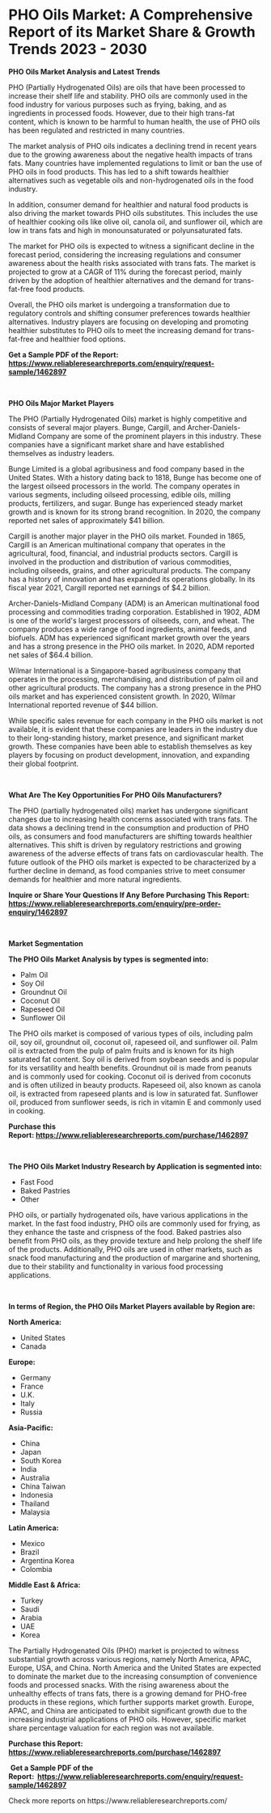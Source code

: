 <p><h1>PHO Oils Market: A Comprehensive Report of its Market Share & Growth Trends 2023 - 2030</h1></p><p><strong>PHO Oils Market Analysis and Latest Trends</strong></p>
<p><p>PHO (Partially Hydrogenated Oils) are oils that have been processed to increase their shelf life and stability. PHO oils are commonly used in the food industry for various purposes such as frying, baking, and as ingredients in processed foods. However, due to their high trans-fat content, which is known to be harmful to human health, the use of PHO oils has been regulated and restricted in many countries.</p><p>The market analysis of PHO oils indicates a declining trend in recent years due to the growing awareness about the negative health impacts of trans fats. Many countries have implemented regulations to limit or ban the use of PHO oils in food products. This has led to a shift towards healthier alternatives such as vegetable oils and non-hydrogenated oils in the food industry.</p><p>In addition, consumer demand for healthier and natural food products is also driving the market towards PHO oils substitutes. This includes the use of healthier cooking oils like olive oil, canola oil, and sunflower oil, which are low in trans fats and high in monounsaturated or polyunsaturated fats.</p><p>The market for PHO oils is expected to witness a significant decline in the forecast period, considering the increasing regulations and consumer awareness about the health risks associated with trans fats. The market is projected to grow at a CAGR of 11% during the forecast period, mainly driven by the adoption of healthier alternatives and the demand for trans-fat-free food products.</p><p>Overall, the PHO oils market is undergoing a transformation due to regulatory controls and shifting consumer preferences towards healthier alternatives. Industry players are focusing on developing and promoting healthier substitutes to PHO oils to meet the increasing demand for trans-fat-free and healthier food options.</p></p>
<p><strong>Get a Sample PDF of the Report:&nbsp; <a href="https://www.reliableresearchreports.com/enquiry/request-sample/1462897">https://www.reliableresearchreports.com/enquiry/request-sample/1462897</a></strong></p>
<p>&nbsp;</p>
<p><strong>PHO Oils Major Market Players</strong></p>
<p><p>The PHO (Partially Hydrogenated Oils) market is highly competitive and consists of several major players. Bunge, Cargill, and Archer-Daniels-Midland Company are some of the prominent players in this industry. These companies have a significant market share and have established themselves as industry leaders. </p><p>Bunge Limited is a global agribusiness and food company based in the United States. With a history dating back to 1818, Bunge has become one of the largest oilseed processors in the world. The company operates in various segments, including oilseed processing, edible oils, milling products, fertilizers, and sugar. Bunge has experienced steady market growth and is known for its strong brand recognition. In 2020, the company reported net sales of approximately $41 billion.</p><p>Cargill is another major player in the PHO oils market. Founded in 1865, Cargill is an American multinational company that operates in the agricultural, food, financial, and industrial products sectors. Cargill is involved in the production and distribution of various commodities, including oilseeds, grains, and other agricultural products. The company has a history of innovation and has expanded its operations globally. In its fiscal year 2021, Cargill reported net earnings of $4.2 billion.</p><p>Archer-Daniels-Midland Company (ADM) is an American multinational food processing and commodities trading corporation. Established in 1902, ADM is one of the world's largest processors of oilseeds, corn, and wheat. The company produces a wide range of food ingredients, animal feeds, and biofuels. ADM has experienced significant market growth over the years and has a strong presence in the PHO oils market. In 2020, ADM reported net sales of $64.4 billion.</p><p>Wilmar International is a Singapore-based agribusiness company that operates in the processing, merchandising, and distribution of palm oil and other agricultural products. The company has a strong presence in the PHO oils market and has experienced consistent growth. In 2020, Wilmar International reported revenue of $44 billion.</p><p>While specific sales revenue for each company in the PHO oils market is not available, it is evident that these companies are leaders in the industry due to their long-standing history, market presence, and significant market growth. These companies have been able to establish themselves as key players by focusing on product development, innovation, and expanding their global footprint.</p></p>
<p>&nbsp;</p>
<p><strong>What Are The Key Opportunities For PHO Oils Manufacturers?</strong></p>
<p><p>The PHO (partially hydrogenated oils) market has undergone significant changes due to increasing health concerns associated with trans fats. The data shows a declining trend in the consumption and production of PHO oils, as consumers and food manufacturers are shifting towards healthier alternatives. This shift is driven by regulatory restrictions and growing awareness of the adverse effects of trans fats on cardiovascular health. The future outlook of the PHO oils market is expected to be characterized by a further decline in demand, as food companies strive to meet consumer demands for healthier and more natural ingredients.</p></p>
<p><strong>Inquire or Share Your Questions If Any Before Purchasing This Report: <a href="https://www.reliableresearchreports.com/enquiry/pre-order-enquiry/1462897">https://www.reliableresearchreports.com/enquiry/pre-order-enquiry/1462897</a></strong></p>
<p>&nbsp;</p>
<p><strong>Market Segmentation</strong></p>
<p><strong>The PHO Oils Market Analysis by types is segmented into:</strong></p>
<p><ul><li>Palm Oil</li><li>Soy Oil</li><li>Groundnut Oil</li><li>Coconut Oil</li><li>Rapeseed Oil</li><li>Sunflower Oil</li></ul></p>
<p><p>The PHO oils market is composed of various types of oils, including palm oil, soy oil, groundnut oil, coconut oil, rapeseed oil, and sunflower oil. Palm oil is extracted from the pulp of palm fruits and is known for its high saturated fat content. Soy oil is derived from soybean seeds and is popular for its versatility and health benefits. Groundnut oil is made from peanuts and is commonly used for cooking. Coconut oil is derived from coconuts and is often utilized in beauty products. Rapeseed oil, also known as canola oil, is extracted from rapeseed plants and is low in saturated fat. Sunflower oil, produced from sunflower seeds, is rich in vitamin E and commonly used in cooking.</p></p>
<p><strong>Purchase this Report:&nbsp;<a href="https://www.reliableresearchreports.com/purchase/1462897">https://www.reliableresearchreports.com/purchase/1462897</a></strong></p>
<p>&nbsp;</p>
<p><strong>The PHO Oils Market Industry Research by Application is segmented into:</strong></p>
<p><ul><li>Fast Food</li><li>Baked Pastries</li><li>Other</li></ul></p>
<p><p>PHO oils, or partially hydrogenated oils, have various applications in the market. In the fast food industry, PHO oils are commonly used for frying, as they enhance the taste and crispness of the food. Baked pastries also benefit from PHO oils, as they provide texture and help prolong the shelf life of the products. Additionally, PHO oils are used in other markets, such as snack food manufacturing and the production of margarine and shortening, due to their stability and functionality in various food processing applications.</p></p>
<p>&nbsp;</p>
<p><strong>In terms of Region, the PHO Oils Market Players available by Region are:</strong></p>
<p>
    <p> <strong> North America: </strong>
        <ul>
            <li>United States</li>
            <li>Canada</li>
        </ul>
        </p> 
    <p> <strong> Europe: </strong>
        <ul>
            <li>Germany</li>
            <li>France</li>
            <li>U.K.</li>
            <li>Italy</li>
            <li>Russia</li>
        </ul>
        </p> 
    <p> <strong> Asia-Pacific: </strong>
        <ul>
            <li>China</li>
            <li>Japan</li>
            <li>South Korea</li>
            <li>India</li>
            <li>Australia</li>
            <li>China Taiwan</li>
            <li>Indonesia</li>
            <li>Thailand</li>
            <li>Malaysia</li>
        </ul>
        </p> 
    <p> <strong> Latin America: </strong>
        <ul>
            <li>Mexico</li>
            <li>Brazil</li>
            <li>Argentina Korea</li>
            <li>Colombia</li>
        </ul>
        </p> 
    <p> <strong> Middle East & Africa: </strong>
        <ul>
            <li>Turkey</li>
            <li>Saudi</li>
            <li>Arabia</li>
            <li>UAE</li>
            <li>Korea</li>
        </ul>
    </p>
    </p>
<p><p>The Partially Hydrogenated Oils (PHO) market is projected to witness substantial growth across various regions, namely North America, APAC, Europe, USA, and China. North America and the United States are expected to dominate the market due to the increasing consumption of convenience foods and processed snacks. With the rising awareness about the unhealthy effects of trans fats, there is a growing demand for PHO-free products in these regions, which further supports market growth. Europe, APAC, and China are anticipated to exhibit significant growth due to the increasing industrial applications of PHO oils. However, specific market share percentage valuation for each region was not available.</p></p>
<p><strong>Purchase this Report: <a href="https://www.reliableresearchreports.com/purchase/1462897">https://www.reliableresearchreports.com/purchase/1462897</a></strong></p>
<p>&nbsp;<strong>Get a Sample PDF of the Report:&nbsp;&nbsp;<a href="https://www.reliableresearchreports.com/enquiry/request-sample/1462897">https://www.reliableresearchreports.com/enquiry/request-sample/1462897</a></strong></p>
<p><strong></strong></p>
<p>Check more reports on https://www.reliableresearchreports.com/</p>